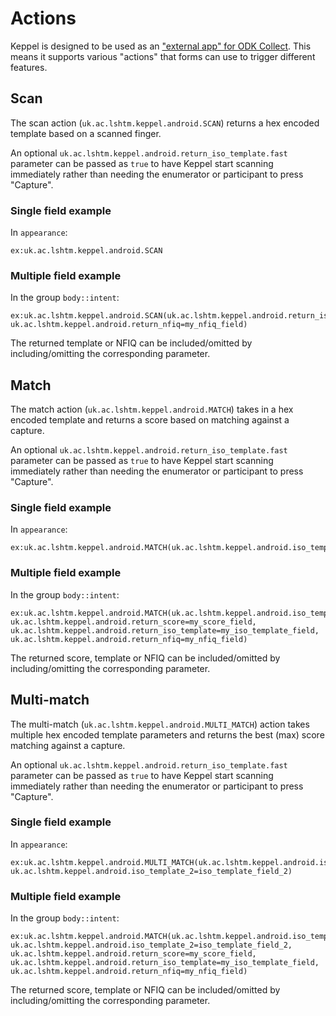 # Actions

Keppel is designed to be used as an ["external app" for ODK Collect](https://docs.getodk.org/collect-external-apps/). This means it supports various "actions" that forms can use to trigger different features.

## Scan

The scan action (`uk.ac.lshtm.keppel.android.SCAN`) returns a hex encoded template based on a scanned finger. 

An optional `uk.ac.lshtm.keppel.android.return_iso_template.fast` parameter can be passed as `true` to have Keppel start scanning immediately rather than needing the enumerator or participant to press "Capture".

### Single field example

In `appearance`:

```
ex:uk.ac.lshtm.keppel.android.SCAN
```

### Multiple field example

In the group `body::intent`:

```
ex:uk.ac.lshtm.keppel.android.SCAN(uk.ac.lshtm.keppel.android.return_iso_template=my_iso_template_field, uk.ac.lshtm.keppel.android.return_nfiq=my_nfiq_field)
```

The returned template or NFIQ can be included/omitted by including/omitting the corresponding parameter.

## Match

The match action (`uk.ac.lshtm.keppel.android.MATCH`) takes in a hex encoded template and returns a score based on matching against a capture.

An optional `uk.ac.lshtm.keppel.android.return_iso_template.fast` parameter can be passed as `true` to have Keppel start scanning immediately rather than needing the enumerator or participant to press "Capture".

### Single field example

In `appearance`:

```
ex:uk.ac.lshtm.keppel.android.MATCH(uk.ac.lshtm.keppel.android.iso_template=iso_template_field)
```

### Multiple field example

In the group `body::intent`:

```
ex:uk.ac.lshtm.keppel.android.MATCH(uk.ac.lshtm.keppel.android.iso_template=iso_template_field, 
uk.ac.lshtm.keppel.android.return_score=my_score_field, uk.ac.lshtm.keppel.android.return_iso_template=my_iso_template_field, uk.ac.lshtm.keppel.android.return_nfiq=my_nfiq_field)
```

The returned score, template or NFIQ can be included/omitted by including/omitting the corresponding parameter.

## Multi-match

The multi-match (`uk.ac.lshtm.keppel.android.MULTI_MATCH`) action takes multiple hex encoded template parameters and returns the best (max) score matching against a capture.

An optional `uk.ac.lshtm.keppel.android.return_iso_template.fast` parameter can be passed as `true` to have Keppel start scanning immediately rather than needing the enumerator or participant to press "Capture".

### Single field example

In `appearance`:

```
ex:uk.ac.lshtm.keppel.android.MULTI_MATCH(uk.ac.lshtm.keppel.android.iso_template_1=iso_template_field_1, uk.ac.lshtm.keppel.android.iso_template_2=iso_template_field_2)
```

### Multiple field example

In the group `body::intent`:

```
ex:uk.ac.lshtm.keppel.android.MATCH(uk.ac.lshtm.keppel.android.iso_template_1=iso_template_field_1, uk.ac.lshtm.keppel.android.iso_template_2=iso_template_field_2, 
uk.ac.lshtm.keppel.android.return_score=my_score_field, uk.ac.lshtm.keppel.android.return_iso_template=my_iso_template_field, uk.ac.lshtm.keppel.android.return_nfiq=my_nfiq_field)
```

The returned score, template or NFIQ can be included/omitted by including/omitting the corresponding parameter.
